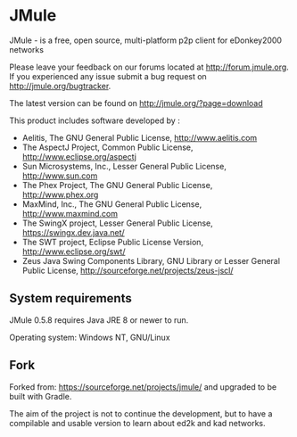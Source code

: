 # JMule

JMule - is a free, open source, multi-platform p2p client for eDonkey2000 networks

Please leave your feedback on our forums located at http://forum.jmule.org. If you experienced any issue submit a bug request on http://jmule.org/bugtracker.

The latest version can be found on http://jmule.org/?page=download

This product includes software developed by :

- Aelitis, The GNU General Public License, http://www.aelitis.com
- The AspectJ Project, Common Public License, http://www.eclipse.org/aspectj
- Sun Microsystems, Inc., Lesser General Public License, http://www.sun.com
- The Phex Project, The GNU General Public License, http://www.phex.org
- MaxMind, Inc., The GNU General Public License, http://www.maxmind.com
- The SwingX project, Lesser General Public License, https://swingx.dev.java.net/
- The SWT project, Eclipse Public License Version, http://www.eclipse.org/swt/
- Zeus Java Swing Components Library, GNU Library or Lesser General Public License, http://sourceforge.net/projects/zeus-jscl/

## System requirements
JMule 0.5.8 requires Java JRE 8 or newer to run.

Operating system: Windows NT, GNU/Linux

## Fork

Forked from: https://sourceforge.net/projects/jmule/ and upgraded to be built with Gradle.

The aim of the project is not to continue the development, but to have a compilable and usable version to learn about ed2k and kad networks.
